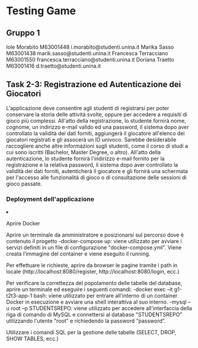 <h1> Testing Game </h1>

<h2> Gruppo 1 </h2>
Iole Morabito M63001448 i.morabito@studenti.unina.it
Marika Sasso M63001438 marik.sasso@studenti.unina.it
Francesca Terracciano M63001550 francesca.terracciano@studenti.unina.it
Doriana Traetto M63001416 d.traetto@studenti.unina.it

<h2>  Task 2-3: Registrazione ed Autenticazione dei Giocatori </h2>

L'applicazione deve consentire agli studenti di registrarsi per poter conservare la storia delle attività svolte, oppure per accedere a requisiti di gioco più complessi. All'atto della registrazione, lo studente fornirà nome, cognome, un indirizzo e-mail valido ed una password, il sistema dopo aver controllato la validità dei dati forniti, aggiungerà il giocatore all'elenco dei giocatori registrati e gli assocerà un ID univoco. Sarebbe desiderabile raccogliere anche altre informazioni sugli studenti, come il corso di studi a cui sono iscritti (Bachelor, Master Degree, o altro).
All'atto della autenticazione, lo studente fornirà l'indirizzo e-mail fornito per la registrazione e la relativa password, il sistema dopo aver controllato la validità dei dati forniti, autenticherà il giocatore e gli fornirà una schermata per l'accesso alle funzionalità di gioco o di consultazione delle sessioni di gioco passate.

<h3> Deployment dell'applicazione </h3>

<li>
<p>Aprire Docker </p>
<p>Aprire un terminale da amministratore e posizionarsi sul percorso dove è contenuto il progetto
	-docker-compose up: viene utilizzato per avviare i servizi definiti in un file di configurazione "docker-compose.yml". Viene creata l’immagine del container e viene eseguito il running.</p>
<p>Per effettuare le richieste, aprire da browser le pagine tramite i path in locale (http://localhost:8080/register, http://localhost:8080/login, ecc.) </p>
<p>Per verificare la correttezza del popolamento delle tabelle del database, aprire un terminale ed eseguire i seguenti comandi:
	-docker exec –it g1-t2t3-app-1 bash: viene utilizzato per entrare all'interno di un container Docker in esecuzione e avviare una shell interattiva al suo interno.
	-mysql –u root –p STUDENTSREPO: viene utilizzato per accedere all'interfaccia della riga di comando di MySQL e connettersi al database "STUDENTSREPO" utilizzando l'utente "root" e richiedendo la password “password”. </p>
<p>Utilizzare i comandi SQL per la gestione delle tabelle (SELECT, DROP, SHOW TABLES, ecc.) </p>
</li>
